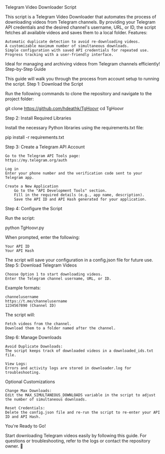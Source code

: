 Telegram Video Downloader Script

This script is a Telegram Video Downloader that automates the process of downloading videos from Telegram channels. By providing your Telegram API credentials and the desired channel's username, URL, or ID, the script fetches all available videos and saves them to a local folder.
Features:

    Automatic duplicate detection to avoid re-downloading videos.
    A customizable maximum number of simultaneous downloads.
    Simple configuration with saved API credentials for repeated use.
    Progress tracking with a user-friendly interface.

Ideal for managing and archiving videos from Telegram channels efficiently!
Step-by-Step Guide

This guide will walk you through the process from account setup to running the script.
Step 1: Download the Script

Run the following commands to clone the repository and navigate to the project folder:

git clone https://github.com/hdeathk/TgHoovr
cd TgHoovr

Step 2: Install Required Libraries

Install the necessary Python libraries using the requirements.txt file:

pip install -r requirements.txt

Step 3: Create a Telegram API Account

    Go to the Telegram API Tools page:
    https://my.telegram.org/auth

    Log in
    Enter your phone number and the verification code sent to your Telegram app.

    Create a New Application
        Go to the "API Development Tools" section.
        Fill in the required details (e.g., app name, description).
        Save the API ID and API Hash generated for your application.

Step 4: Configure the Script

Run the script:

python TgHoovr.py

When prompted, enter the following:

    Your API ID
    Your API Hash

The script will save your configuration in a config.json file for future use.
Step 5: Download Telegram Videos

    Choose Option 1 to start downloading videos.
    Enter the Telegram channel username, URL, or ID.

Example formats:

    channelusername
    https://t.me/channelusername
    1234567890 (Channel ID)

The script will:

    Fetch videos from the channel.
    Download them to a folder named after the channel.

Step 6: Manage Downloads

    Avoid Duplicate Downloads:
    The script keeps track of downloaded videos in a downloaded_ids.txt file.

    View Logs:
    Errors and activity logs are stored in downloader.log for troubleshooting.

Optional Customizations

    Change Max Downloads:
    Edit the MAX_SIMULTANEOUS_DOWNLOADS variable in the script to adjust the number of simultaneous downloads.

    Reset Credentials:
    Delete the config.json file and re-run the script to re-enter your API ID and API Hash.

You're Ready to Go!

Start downloading Telegram videos easily by following this guide. For questions or troubleshooting, refer to the logs or contact the repository owner. 🎉
